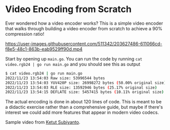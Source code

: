 # Video Encoding from Scratch

Ever wondered how a video encoder works? This is a simple video encoder
that walks through building a video encoder from scratch to achieve a 90% compression ratio!

https://user-images.githubusercontent.com/511342/203627486-611066cd-f8e5-48c1-863b-eab9529ff90d.mp4

Start by opening up `main.go`. You can run the code by running
`cat video.rgb24 | go run main.go` and you should see this as output

```sh
$ cat video.rgb24 | go run main.go
2022/11/23 13:54:03 Raw size: 53996544 bytes
2022/11/23 13:54:03 YUV420P size: 26998272 bytes (50.00% original size)
2022/11/23 13:54:03 RLE size: 13592946 bytes (25.17% original size)
2022/11/23 13:54:15 DEFLATE size: 5457415 bytes (10.11% original size)
```

The actual encoding is done in about 120 lines of code. This is meant
to be a didactic exercise rather than a comprehensive guide, but maybe
if there's interest we could add more features that appear in modern video
codecs.

Sample video from [Ketut Subiyanto](https://www.pexels.com/video/a-little-girl-preparing-a-scramble-egg-meal-4823190/).
